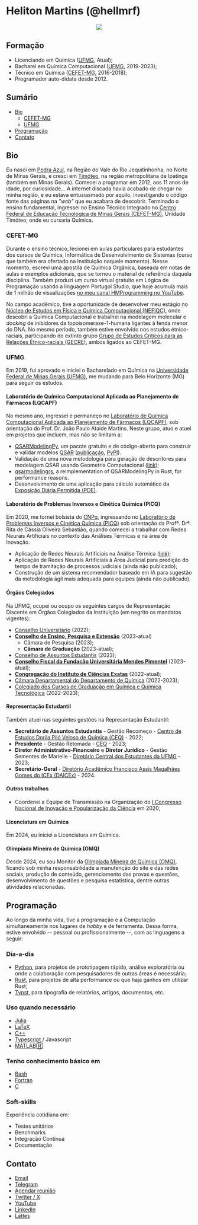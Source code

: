 # Heliton Martins (@hellmrf)

<div style="text-align: center; border-radius: 150px;"><img src="https://images.weserv.nl/?url=avatars.githubusercontent.com/u/25724069?v=4&h=300&w=300&fit=cover&mask=circle&maxage=7d" /></div>

## Formação
- Licenciando em Química ([UFMG](https://ufmg.br/), Atual);
- Bacharel em Química Computacional ([UFMG](https://ufmg.br/), 2019-2023);
- Técnico em Química ([CEFET-MG](https://www.cefetmg.br/), 2016-2018);
- Programador auto-didata desde 2012.

## Sumário
- [Bio](#bio)
  - [CEFET-MG](#cefet-mg)
  - [UFMG](#ufmg)
- [Programação](#programação)
- [Contato](#contato)


## Bio

Eu nasci em [Pedra Azul](https://pt.wikipedia.org/wiki/Pedra_Azul), na Região do Vale do Rio Jequitinhonha, no Norte de Minas Gerais, e cresci em [Timóteo](https://pt.wikipedia.org/wiki/Tim%C3%B3teo), na região metropolitana de Ipatinga (também em Minas Gerais). Comecei a programar em 2012, aos 11 anos de idade, por curiosidade... A internet discada havia acabado de chegar na minha região, e eu estava entusiasmado por aquilo, investigando o código fonte das páginas na _"web"_ que eu acabara de descobrir. Terminado o ensino fundamental, ingressei no Ensino Técnico Integrado no [Centro Federal de Educação Tecnológica de Minas Gerais (CEFET-MG)](https://www.cefetmg.br/), Unidade Timóteo, onde eu cursaria Química.

### CEFET-MG
Durante o ensino técnico, lecionei em aulas particulares para estudantes dos cursos de Química, Informática de Desenvolvimento de Sistemas (curso que também era ofertado na Instituição naquele momento). Nesse momento, escrevi uma apostila de Química Orgânica, baseada em notas de aulas e exemplos adicionais, que se tornou o material de referência daquela disciplina. Também produzi um curso virtual gratuito em Lógica de Programação usando a linguagem Portugol Studio, que hoje acumula mais de 1 milhão de visualizações [no meu canal HMProgramming no YouTube](https://www.youtube.com/@HMProgramming).

No campo acadêmico, tive a oportunidade de desenvolver meu estágio no [Núcleo de Estudos em Física e Química Computacional (NEFIQC)](https://dgp.cnpq.br/dgp/espelhogrupo/253623), onde descobri a Química Computacional e trabalhei na modelagem molecular e _docking_ de inibidores da topoisomerase-1-humana ligantes à fenda menor do DNA.
No mesmo período, também estive envolvido nos estudos étnico-raciais, participando do extinto grupo [Grupo de Estudos Críticos para as Relações Étnico-raciais (GECRE)](http://dgp.cnpq.br/dgp/espelhogrupo/574604), ambos ligados ao CEFET-MG.

### UFMG

Em 2019, fui aprovado e iniciei o Bacharelado em Química na [Universidade Federal de Minas Gerais (UFMG)](https://ufmg.br/), me mudando para Belo Horizonte (MG) para seguir os estudos. 

#### Laboratório de Química Computacional Aplicada ao Planejamento de Fármacos (LQCAPF)
No mesmo ano, ingressei e permaneço no [Laboratório de Química Computacional Aplicada ao Planejamento de Fármacos (LQCAPF)](https://www.instagram.com/lqcapf), sob orientação do Prof. Dr. João Paulo Ataíde Martins. Neste grupo, atuo e atuei em projetos que incluem, mas não se limitam a:

- [QSARModelingPy](https://github.com/hellmrf/QSARModelingPy/), um pacote gratuito e de código-aberto para construir e validar modelos [QSAR](https://en.wikipedia.org/wiki/Quantitative_structure%E2%80%93activity_relationship) ([publicação](https://proceedings.science/rasbq-2020/papers/qsarmodelingpy--a-python-package-to-build-and-validate-qsar-models-), [PyPI](https://pypi.org/project/qsarmodelingpy/)).
- Validação de uma nova metodologia para geração de descritores para modelagem QSAR usando Geometria Computacional ([link](https://proceedings.science/sbqt-2021/papers/lqtagridhull-and-lqtagrid-for-4d-qsar-descriptors-calculation--a-comparative-study));
- [qsarmodelingrs](https://github.com/hellmrf/qsarmodelingrs), a reimplementation of QSARModelingPy in Rust, for performance reasons.
- Desenvolvimento de uma aplicação para cálculo automático da [Exposição Diária Permitida (PDE)](https://pubmed.ncbi.nlm.nih.gov/32794434/).

#### Laboratório de Problemas Inversos e Cinética Química (PICQ)
Em 2020, me tornei bolsista do [CNPq](https://www.gov.br/cnpq/pt-br), ingressando no [Laboratório de Problemas Inversos e Cinética Química (PICQ)](https://dgp.cnpq.br/dgp/espelhogrupo/584686) sob orientação da Profª. Drª. Rita de Cássia Oliveira Sebastião, quando comecei a trabalhar com Redes Neurais Artificiais no contexto das Análises Térmicas e na área de Inovação.

- Aplicação de Redes Neurais Artificiais na Análise Térmica ([link](https://www.ufmg.br/semanadoconhecimento/page-poster/?id=39037));
- Aplicação de Redes Neurais Artificiais à Área Judicial para predição do tempo de tramitação de processos judiciais (ainda não publicado);
- Construção de um sistema recomendador baseado em IA para sugestão da metodologia ágil mais adequada para equipes (ainda não publicado).

#### Órgãos Colegiados

Na UFMG, ocupei ou ocupo os seguintes cargos de Representação Discente em Órgãos Colegiados da Instituição (em negrito os mandatos vigentes):

- [Conselho Universitário](https://www2.ufmg.br/sods/Sods/Conselho-Universitario) (2022);
- [**Conselho de Ensino, Pesquisa e Extensão**](https://www2.ufmg.br/sods/Sods/CEPE) (2023-atual)
  - Câmara de Pesquisa (2023);
  - **Câmara de Graduação** (2023-atual);
- [Conselho de Assuntos Estudantis](https://www.ufmg.br/prae/a-prae/conselho-de-assuntos-estudantis/) (2023);
- [**Conselho Fiscal da Fundação Universitária Mendes Pimentel**](https://www.fump.ufmg.br/conteudo.aspx?pagina=13) (2023-atual);
- [**Congregação do Instituto de Ciências Exatas**](https://www.icex.ufmg.br/icex_novo/congregacao/) (2022-atual);
- [Câmara Departamental do Departamento de Química](https://www.qui.ufmg.br/departamento/camara-departamental/) (2022-2023);
- [Colegiado dos Cursos de Graduação em Química e Química Tecnológica](https://www2.ufmg.br/quimica/quimica/Home/Colegiado) (2022-2023);

#### Representação Estudantil

Também atuei nas seguintes gestões na Representação Estudantil:

- **Secretário de Assuntos Estudantis** - Gestão Recomeço - [Centro de Estudos Dorila Piló Veloso de Química (CEQ)](https://ceq.qui.ufmg.br/) - 2022;
- **Presidente** - Gestão Retomada - [CEQ](https://ceq.qui.ufmg.br/) - 2023;
- **Diretor Administrativo-Financeiro** e **Diretor Jurídico** - Gestão Sementes de Marielle - [Diretório Central dos Estudantes da UFMG](https://www.instagram.com/ufmgdce/) - 2023;
- **Secretário-Geral** - [Diretório Acadêmico Francisco Assis Magalhães Gomes do ICEx (DAICEx)](https://www.instagram.com/daicexufmg) - 2024.


#### Outros trabalhos

- Coordenei a Equipe de Transmissão na Organização do [I Congresso Nacional de Inovação e Popularização da Ciência](https://repositorio.ufmg.br/bitstream/1843/50717/1/I%20Congresso%20Nacional%20de%20Inova%C3%A7%C3%A3o%20e%20Populariza%C3%A7%C3%A3o%20da%20Ci%C3%AAncia%20a%C3%A7%C3%B5es%20durante%20a%20covid-19.pdf) em 2020;

#### Licenciatura em Química

Em 2024, eu iniciei a Licenciatura em Química.

#### Olimpíada Mineira de Química (OMQ)

Desde 2024, eu sou Monitor da [Olimpíada Mineira de Química (OMQ)](https://omq.qui.ufmg.br/), ficando sob minha responsabilidade a manutenção do site e das redes sociais, produção de conteúdo, gerenciamento das provas e questões, desenvolvimento de questões e pesquisa estatística, dentre outras atividades relacionadas.

## Programação

Ao longo da minha vida, tive a programação e a Computação simultaneamente nos lugares de _hobby_ e de ferramenta. Dessa forma, estive envolvido -- pessoal ou profissionalmente --, com as linguagens a seguir:

### Dia-a-dia
- [Python](https://www.python.org/), para projetos de prototipagem rápido, análise exploratória ou onde a colaboração com pesquisadores de outras áreas é necessária;
- [Rust](https://www.rust-lang.org/), para projetos de alta performance ou que haja ganhos em utilizar Rust;
- [Typst](https://typst.app/), para tipografia de relatórios, artigos, documentos, etc.

### Uso quando necessário
- [Julia](https://julialang.org/)
- [LaTeX](https://pt.wikipedia.org/wiki/LaTeX)
- [C++](https://pt.wikipedia.org/wiki/C++)
- [Typescript](https://www.typescriptlang.org/) / Javascript
- [MATLABⓇ](https://www.mathworks.com/products/matlab.html)

### Tenho conhecimento básico em
- [Bash](https://pt.wikipedia.org/wiki/Bash)
- [Fortran](https://fortran-lang.org/)
- [C](https://pt.wikipedia.org/wiki/C_(linguagem_de_programa%C3%A7%C3%A3o))

### Soft-skills
Experiência cotidiana em:

- Testes unitários
- Benchmarks
- Integração Contínua
- Documentação

## Contato

- [Email](mailto:helitonmrf@gmail.com)
- [Telegram](https://t.me/helitonmrf)
- [Agendar reunião](https://calendly.com/helitonmrf)
- [Twitter / X](https://twitter.com/helitonmrf)
- [YouTube](https://www.youtube.com/@HMProgramming)
- [LinkedIn](https://www.linkedin.com/in/helitonmrf/)
- [Lattes](http://lattes.cnpq.br/2197799814329542)
